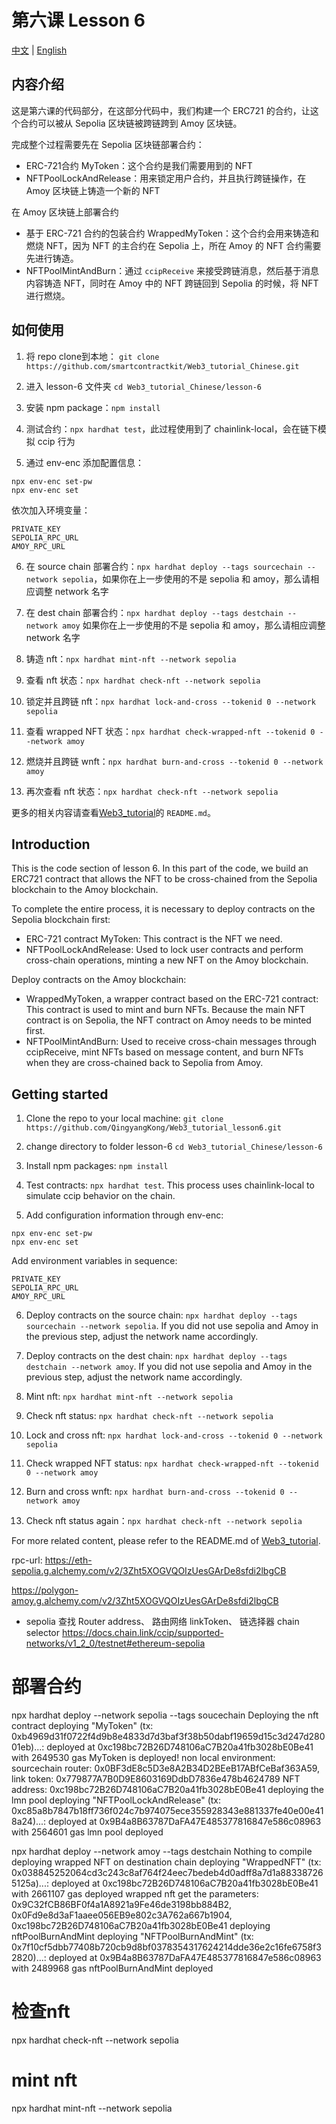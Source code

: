 # 第六课 Lesson 6
[中文](#内容介绍) | [English](#introduction)
## 内容介绍
这是第六课的代码部分，在这部分代码中，我们构建一个 ERC721 的合约，让这个合约可以被从 Sepolia 区块链被跨链跨到 Amoy 区块链。<br>

完成整个过程需要先在 Sepolia 区块链部署合约：
- ERC-721合约 MyToken：这个合约是我们需要用到的 NFT
- NFTPoolLockAndRelease：用来锁定用户合约，并且执行跨链操作，在 Amoy 区块链上铸造一个新的 NFT

在 Amoy 区块链上部署合约
- 基于 ERC-721 合约的包装合约 WrappedMyToken：这个合约会用来铸造和燃烧 NFT，因为 NFT 的主合约在 Sepolia 上，所在 Amoy 的 NFT 合约需要先进行铸造。
- NFTPoolMintAndBurn：通过 `ccipReceive` 来接受跨链消息，然后基于消息内容铸造 NFT，同时在 Amoy 中的 NFT 跨链回到 Sepolia 的时候，将 NFT 进行燃烧。

## 如何使用
1. 将 repo clone到本地：
`git clone https://github.com/smartcontractkit/Web3_tutorial_Chinese.git`

2. 进入 lesson-6 文件夹
`cd Web3_tutorial_Chinese/lesson-6`

3. 安装 npm package：`npm install`

4. 测试合约：`npx hardhat test`，此过程使用到了 chainlink-local，会在链下模拟 ccip 行为

5. 通过 env-enc 添加配置信息：
```
npx env-enc set-pw
npx env-enc set
```
依次加入环境变量：
```
PRIVATE_KEY
SEPOLIA_RPC_URL
AMOY_RPC_URL
```

6. 在 source chain 部署合约：`npx hardhat deploy --tags sourcechain --network sepolia`，如果你在上一步使用的不是 sepolia 和 amoy，那么请相应调整 network 名字

7. 在 dest chain 部署合约：`npx hardhat deploy --tags destchain --network amoy` 如果你在上一步使用的不是 sepolia 和 amoy，那么请相应调整 network 名字

8. 铸造 nft：`npx hardhat mint-nft --network sepolia`

9. 查看 nft 状态：`npx hardhat check-nft --network sepolia`

10. 锁定并且跨链 nft：`npx hardhat lock-and-cross --tokenid 0 --network sepolia`

11. 查看 wrapped NFT 状态：`npx hardhat check-wrapped-nft --tokenid 0 --network amoy`

12. 燃烧并且跨链 wnft：`npx hardhat burn-and-cross --tokenid 0 --network amoy`

13. 再次查看 nft 状态：`npx hardhat check-nft --network sepolia`

更多的相关内容请查看[Web3_tutorial](https://github.com/smartcontractkit/Web3_tutorial_Chinese)的 `README.md`。


## Introduction
This is the code section of lesson 6. In this part of the code, we build an ERC721 contract that allows the NFT to be cross-chained from the Sepolia blockchain to the Amoy blockchain.<br>

To complete the entire process, it is necessary to deploy contracts on the Sepolia blockchain first:

- ERC-721 contract MyToken: This contract is the NFT we need.
- NFTPoolLockAndRelease: Used to lock user contracts and perform cross-chain operations, minting a new NFT on the Amoy blockchain.

Deploy contracts on the Amoy blockchain:

- WrappedMyToken, a wrapper contract based on the ERC-721 contract: This contract is used to mint and burn NFTs. Because the main NFT contract is on Sepolia, the NFT contract on Amoy needs to be minted first.
- NFTPoolMintAndBurn: Used to receive cross-chain messages through ccipReceive, mint NFTs based on message content, and burn NFTs when they are cross-chained back to Sepolia from Amoy.
## Getting started
1. Clone the repo to your local machine:
`git clone https://github.com/QingyangKong/Web3_tutorial_lesson6.git`

2. change directory to folder lesson-6
`cd Web3_tutorial_Chinese/lesson-6`

3. Install npm packages: `npm install`

4. Test contracts: `npx hardhat test`. This process uses chainlink-local to simulate ccip behavior on the chain.

5. Add configuration information through env-enc:
```
npx env-enc set-pw
npx env-enc set
```
Add environment variables in sequence:
```
PRIVATE_KEY
SEPOLIA_RPC_URL
AMOY_RPC_URL
```

6. Deploy contracts on the source chain: `npx hardhat deploy --tags sourcechain --network sepolia`. If you did not use sepolia and Amoy in the previous step, adjust the network name accordingly.

7. Deploy contracts on the dest chain: `npx hardhat deploy --tags destchain --network amoy`. If you did not use sepolia and Amoy in the previous step, adjust the network name accordingly.

8. Mint nft: `npx hardhat mint-nft --network sepolia`

9. Check nft status: `npx hardhat check-nft --network sepolia`

10. Lock and cross nft: `npx hardhat lock-and-cross --tokenid 0 --network sepolia`

11. Check wrapped NFT status: `npx hardhat check-wrapped-nft --tokenid 0 --network amoy`

12. Burn and cross wnft: `npx hardhat burn-and-cross --tokenid 0 --network amoy`

13. Check nft status again：`npx hardhat check-nft --network sepolia`

For more related content, please refer to the README.md of [Web3_tutorial](https://github.com/smartcontractkit/Web3_tutorial_Chinese).


rpc-url:
https://eth-sepolia.g.alchemy.com/v2/3Zht5XOGVQOIzUesGArDe8sfdi2lbgCB

https://polygon-amoy.g.alchemy.com/v2/3Zht5XOGVQOIzUesGArDe8sfdi2lbgCB

- sepolia 查找  Router address、 路由网络 linkToken、 链选择器 chain selector
https://docs.chain.link/ccip/supported-networks/v1_2_0/testnet#ethereum-sepolia

# 部署合约

npx hardhat deploy --network sepolia --tags soucechain
Deploying the nft contract
deploying "MyToken" (tx: 0xb4969d31f0722f4d9b8e4833d7d3baf3f38b50dabf19659d15c3d247d28001eb)...: deployed at 0xc198bc72B26D748106aC7B20a41fb3028bE0Be41 with 2649530 gas
MyToken is deployed!
non local environment: sourcechain router: 0x0BF3dE8c5D3e8A2B34D2BEeB17ABfCeBaf363A59, link token: 0x779877A7B0D9E8603169DdbD7836e478b4624789
NFT address: 0xc198bc72B26D748106aC7B20a41fb3028bE0Be41
deploying the lmn pool
deploying "NFTPoolLockAndRelease" (tx: 0xc85a8b7847b18ff736f024c7b974075ece355928343e881337fe40e00e418a24)...: deployed at 0x9B4a8B63787DaFA47E485377816847e586c08963 with 2564601 gas
lmn pool deployed

npx hardhat deploy --network amoy --tags destchain
Nothing to compile
deploying wrapped NFT on destination chain
deploying "WrappedNFT" (tx: 0x038845252064cd3c243c8af764f24eec7bedeb4d0adff8a7d1a883387265125a)...: deployed at 0xc198bc72B26D748106aC7B20a41fb3028bE0Be41 with 2661107 gas
deployed wrapped nft
get the parameters: 0x9C32fCB86BF0f4a1A8921a9Fe46de3198bb884B2, 0x0Fd9e8d3aF1aaee056EB9e802c3A762a667b1904, 0xc198bc72B26D748106aC7B20a41fb3028bE0Be41
deploying nftPoolBurnAndMint
deploying "NFTPoolBurnAndMint" (tx: 0x7f10cf5dbb77408b720cb9d8bf0378354317624214dde36e2c16fe6758f32820)...: deployed at 0x9B4a8B63787DaFA47E485377816847e586c08963 with 2489968 gas
nftPoolBurnAndMint deployed

# 检查nft
npx hardhat check-nft --network sepolia

# mint nft
npx hardhat mint-nft --network sepolia